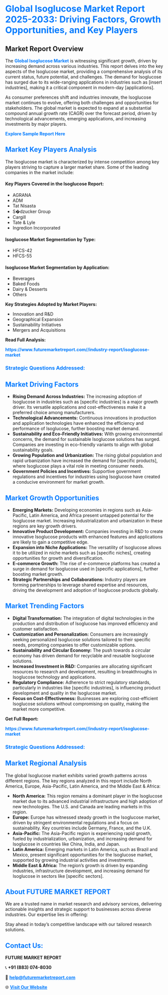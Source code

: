 <h1 style="color: #007BFF;">Global Isoglucose Market Report 2025-2033: Driving Factors, Growth Opportunities, and Key Players</h1>

<section id="overview">
<h2>Market Report Overview</h2>
<p>The <a href="https://www.futuremarketreport.com//industry-report/isoglucose-market" style="color: #007BFF; text-decoration: none;"><strong>Global Isoglucose Market</strong></a> is witnessing significant growth, driven by increasing demand across various industries. This report delves into the key aspects of the Isoglucose market, providing a comprehensive analysis of its current status, future potential, and challenges. The demand for Isoglucose has surged due to its wide-ranging applications in industries such as [insert industries], making it a critical component in modern-day [applications].</p>
<p>As consumer preferences shift and industries innovate, the Isoglucose market continues to evolve, offering both challenges and opportunities for stakeholders. The global market is expected to expand at a substantial compound annual growth rate (CAGR) over the forecast period, driven by technological advancements, emerging applications, and increasing investments by major players.</p>
</section>

<section id="overview">
<p><a href="https://www.futuremarketreport.com//request-sample/reportId=46788" style="color: #007BFF; text-decoration: none;"><strong>Explore Sample Report Here</strong></a></p>
</section>

<section id="key-players">
<h2 style="color: #007BFF;">Market Key Players Analysis</h2>
<p>The Isoglucose market is characterized by intense competition among key players striving to capture a larger market share. Some of the leading companies in the market include:</p>
<h4>Key Players Covered in the Isoglucose Report:</h4>
<ul><li>AGRANA</li><li>ADM</li><li>Tat Nisasta</li><li>S�dzucker Group</li><li>Cargill</li><li>Tate &amp; Lyle</li><li>Ingredion Incorporated</li></ul>
<h4>Isoglucose Market Segmentation by Type:</h4>
<ul><li>HFCS-42</li><li>HFCS-55</li></ul>

<h4>Isoglucose Market Segmentation by Application:</h4>
<ul><li>Beverages</li><li>Baked Foods</li><li>Dairy &amp; Desserts</li><li>Others</li></ul>
<p><strong>Key Strategies Adopted by Market Players:</strong></p>
<ul>
<li>Innovation and R&D</li>
<li>Geographical Expansion</li>
<li>Sustainability Initiatives</li>
<li>Mergers and Acquisitions</li>
</ul>
</section>

<section>
<p><strong>Read Full Analysis: </strong></p><a href="https://www.futuremarketreport.com//industry-report/isoglucose-market" style="color: #007BFF; text-decoration: none;"><strong>https://www.futuremarketreport.com//industry-report/isoglucose-market</strong></a>
<h3 style="color: #007BFF;">Strategic Questions Addressed:</h3>
</section>

<section id="driving-factors">
<h2 style="color: #007BFF;">Market Driving Factors</h2>
<ul>
<li><strong>Rising Demand Across Industries:</strong> The increasing adoption of Isoglucose in industries such as [specific industries] is a major growth driver. Its versatile applications and cost-effectiveness make it a preferred choice among manufacturers.</li>
<li><strong>Technological Advancements:</strong> Continuous innovations in production and application technologies have enhanced the efficiency and performance of Isoglucose, further boosting market demand.</li>
<li><strong>Sustainability and Eco-Friendly Initiatives:</strong> With growing environmental concerns, the demand for sustainable Isoglucose solutions has surged. Companies are investing in eco-friendly variants to align with global sustainability goals.</li>
<li><strong>Growing Population and Urbanization:</strong> The rising global population and rapid urbanization have increased the demand for [specific products], where Isoglucose plays a vital role in meeting consumer needs.</li>
<li><strong>Government Policies and Incentives:</strong> Supportive government regulations and incentives for industries using Isoglucose have created a conducive environment for market growth.</li>
</ul>
</section>

<section id="growth-opportunities">
<h2 style="color: #007BFF;">Market Growth Opportunities</h2>
<ul>
<li><strong>Emerging Markets:</strong> Developing economies in regions such as Asia-Pacific, Latin America, and Africa present untapped potential for the Isoglucose market. Increasing industrialization and urbanization in these regions are key growth drivers.</li>
<li><strong>Innovative Product Development:</strong> Companies investing in R&D to create innovative Isoglucose products with enhanced features and applications are likely to gain a competitive edge.</li>
<li><strong>Expansion into Niche Applications:</strong> The versatility of Isoglucose allows it to be utilized in niche markets such as [specific niches], creating opportunities for growth and diversification.</li>
<li><strong>E-commerce Growth:</strong> The rise of e-commerce platforms has created a surge in demand for Isoglucose used in [specific applications], further boosting market growth.</li>
<li><strong>Strategic Partnerships and Collaborations:</strong> Industry players are forming partnerships to leverage shared expertise and resources, driving the development and adoption of Isoglucose products globally.</li>
</ul>
</section>

<section id="trending-factors">
<h2 style="color: #007BFF;">Market Trending Factors</h2>
<ul>
<li><strong>Digital Transformation:</strong> The integration of digital technologies in the production and distribution of Isoglucose has improved efficiency and customer satisfaction.</li>
<li><strong>Customization and Personalization:</strong> Consumers are increasingly seeking personalized Isoglucose solutions tailored to their specific needs, prompting companies to offer customizable options.</li>
<li><strong>Sustainability and Circular Economy:</strong> The push towards a circular economy has driven demand for recyclable and reusable Isoglucose solutions.</li>
<li><strong>Increased Investment in R&D:</strong> Companies are allocating significant resources to research and development, resulting in breakthroughs in Isoglucose technology and applications.</li>
<li><strong>Regulatory Compliance:</strong> Adherence to strict regulatory standards, particularly in industries like [specific industries], is influencing product development and quality in the Isoglucose market.</li>
<li><strong>Focus on Cost-Effectiveness:</strong> Businesses are exploring cost-efficient Isoglucose solutions without compromising on quality, making the market more competitive.</li>
</ul>
</section>

<section>
<p><strong>Get Full Report: </strong></p><a href="https://www.futuremarketreport.com//industry-report/isoglucose-market" style="color: #007BFF; text-decoration: none;"><strong>https://www.futuremarketreport.com//industry-report/isoglucose-market</strong></a>
<h3 style="color: #007BFF;">Strategic Questions Addressed:</h3>
</section>


<section id="regional-analysis">
<h2 style="color: #007BFF;">Market Regional Analysis</h2>
<p>The global Isoglucose market exhibits varied growth patterns across different regions. The key regions analyzed in this report include North America, Europe, Asia-Pacific, Latin America, and the Middle East & Africa:</p>
<ul>
<li><strong>North America:</strong> This region remains a dominant player in the Isoglucose market due to its advanced industrial infrastructure and high adoption of new technologies. The U.S. and Canada are leading markets in this region.</li>
<li><strong>Europe:</strong> Europe has witnessed steady growth in the Isoglucose market, driven by stringent environmental regulations and a focus on sustainability. Key countries include Germany, France, and the U.K.</li>
<li><strong>Asia-Pacific:</strong> The Asia-Pacific region is experiencing rapid growth, fueled by industrialization, urbanization, and increasing demand for Isoglucose in countries like China, India, and Japan.</li>
<li><strong>Latin America:</strong> Emerging markets in Latin America, such as Brazil and Mexico, present significant opportunities for the Isoglucose market, supported by growing industrial activities and investments.</li>
<li><strong>Middle East & Africa:</strong> The region’s growth is driven by expanding industries, infrastructure development, and increasing demand for Isoglucose in sectors like [specific sectors].</li>
</ul>
</section>

<footer>
<h2 style="color: #007BFF;">About FUTURE MARKET REPORT</h2>
<p>We are a trusted name in market research and advisory services, delivering actionable insights and strategic support to businesses across diverse industries. Our expertise lies in offering:</p>

<p>Stay ahead in today’s competitive landscape with our tailored research solutions.</p>

<h2 style="color: #007BFF;">Contact Us:</h2>
<p><strong>FUTURE MARKET REPORT</strong></p>
<p>📞 <strong>+91 (883) 074-8030</strong></p>
<p>📧 <strong><a href="mailto:help@futuremarketreport.com" style="color: #007BFF;">help@futuremarketreport.com</a></strong></p>
<p>🌐 <strong><a href="https://www.futuremarketreport.com/" style="color: #007BFF;">Visit Our Website</a></strong></p>
</footer>